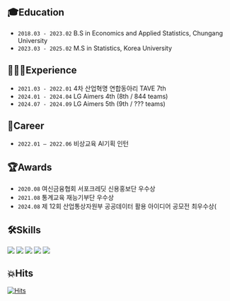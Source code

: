 ## 🎓Education
- `2018.03 - 2023.02` B.S in Economics and Applied Statistics, Chungang University
- `2023.03 - 2025.02` M.S in Statistics, Korea University

## 👩🏻‍💻Experience
- `2021.03 - 2022.01` 4차 산업혁명 연합동아리 TAVE 7th
- `2024.01 - 2024.04` LG Aimers 4th (8th / 844 teams)
- `2024.07 - 2024.09` LG Aimers 5th (9th / ??? teams)
  
## 💼Career
- `2022.01 – 2022.06` 비상교육 AI기획 인턴

## 🏆Awards
- `2020.08` 여신금융협회 서포크레딧 신용홍보단 우수상
- `2021.08` 통계교육 재능기부단 우수상
- `2024.08` 제 12회 산업통상자원부 공공데이터 활용 아이디어 공모전 최우수상(

## 🛠️Skills
<img src="https://img.shields.io/badge/Python-3776AB?style=flat&logo=Python&logoColor=white"/>
<img src="https://img.shields.io/badge/R-276DC3?style=flat&logo=R&logoColor=white"/>
<img src="https://img.shields.io/badge/MySQL-4479A1?style=flat&logo=MySQL&logoColor=black"/>
<img src="https://img.shields.io/badge/Tableau-E97627?style=flat&logo=Tableau&logoColor=white"/>
<img src="https://img.shields.io/badge/LaTeX-008080?style=flat&logo=Latex&logoColor=white"/>

## 💥Hits
[![Hits](https://hits.seeyoufarm.com/api/count/incr/badge.svg?url=https%3A%2F%2Fgithub.com%2FBluemming&count_bg=%23007BFF&title_bg=%23AAA7A7&icon=github.svg&icon_color=%23E7E7E7&title=HITS&edge_flat=false)](https://hits.seeyoufarm.com)
